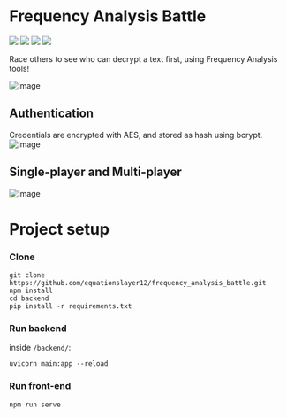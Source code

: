 # Frequency Analysis Battle
<img src="https://img.shields.io/badge/Vue%20js-35495E?style=for-the-badge&logo=vuedotjs&logoColor=4FC08D" /> <img src="https://img.shields.io/badge/Tailwind_CSS-38B2AC?style=for-the-badge&logo=tailwind-css&logoColor=white" /> <img src="https://img.shields.io/badge/TypeScript-007ACC?style=for-the-badge&logo=typescript&logoColor=white" /> <img src="https://img.shields.io/badge/fastapi-109989?style=for-the-badge&logo=FASTAPI&logoColor=white" />

Race others to see who can decrypt a text first, using Frequency Analysis tools!

![image](https://github.com/user-attachments/assets/7aac6b13-1853-44e5-8120-28d1b55feaaf)

## Authentication
Credentials are encrypted with AES, and stored as hash using bcrypt. 
![image](https://github.com/user-attachments/assets/da2ea94c-0f8c-43d6-8e35-1d72fd0f1e69)

## Single-player and Multi-player
![image](https://github.com/user-attachments/assets/a4a85cc2-ee11-4b79-bb17-f36105c371ac)


# Project setup
### Clone
```
git clone https://github.com/equationslayer12/frequency_analysis_battle.git
npm install
cd backend
pip install -r requirements.txt
```
### Run backend
inside `/backend/`:
```
uvicorn main:app --reload
```
### Run front-end
```
npm run serve
```
